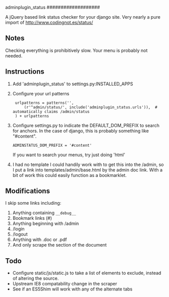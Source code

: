 adminplugin_status
###################

A jQuery based link status checker for your django site.  Very nearly a pure import of
http://www.codingnot.es/status/


Notes
-----

Checking everything is prohibitively slow.  Your menu is probably not needed.


Instructions
------------

1. Add 'adminplugin_status' to settings.py:INSTALLED_APPS
2. Configure your url patterns

        urlpatterns = patterns('',
            (r'^admin/status/', include('adminplugin_status.urls')),  # automatically claims /admin/status
        ) + urlpatterns

3.  Configure settings.py to indicate the DEFAULT_DOM_PREFIX to search for
    anchors.  In the case of django, this is probably something like "#content".

        ADMINSTATUS_DOM_PREFIX = '#content'  
    
    If you want to search your menus, try just doing 'html'

4.  I had no template I could handily work with to get this into the /admin, so
    I put a link into templates/admin/base.html by the admin doc link.  With a
    bit of work this could easily function as a bookmarklet.


Modifications
------------

I skip some links including:

1. Anything containing `__debug__`
2. Bookmark links (#)
3. Anything beginning with /admin
4. /login
5. /logout
6. Anything with .doc or .pdf
7. And only scrape the section of the document


Todo
----

 - Configure static/js/static.js to take a list of elements to exclude, instead of altering the source.
 - Upstream IE8 compatability change in the scraper
 - See if an ES5Shim will work with any of the alternate tabs
